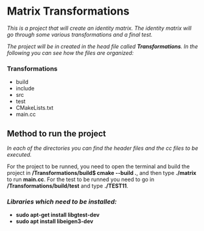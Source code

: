 # Matrix Transformations

_This is a project that will create an identity matrix. The identity matrix will go through some various transformations and a final test._

*The project will be in created in the head file called **Transformations**. In the following you can see how the files are organized:*

### Transformations

* build
* include
* src
* test
* CMakeLists.txt
* main.cc

## Method to run the project

*In each of the directories you can find the header files and the cc files to be executed.* 

For the project to be runned, you need to open the terminal and build the project in **/Transformations/build$ cmake --build .**, and then type **./matrix** to run **main.cc**. For the test to be runned you need to go in __/Transformations/build/test__ and type **./TEST11**.

### *Libraries which need to be installed:*

* **sudo apt-get install libgtest-dev**
* **sudo apt install libeigen3-dev**